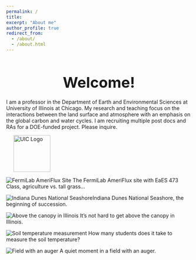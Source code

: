 ```yaml
---
permalink: /
title:
excerpt: "About me"
author_profile: true
redirect_from: 
  - /about/
  - /about.html
---
```


<h1 style="font-size: 40px; font-weight: bold; text-align: center; margin-bottom: 0.5em;">Welcome!</h1>

I am a professor in the Department of Earth and Environmental Sciences at University of Illinois at Chicago. My research and teaching focus on the interactions between the land surface and atmosphere with an emphasis on the global carbon and water cycles. I am recruiting multiple post docs and RAs for a DOE-funded project. Please inquire.

  <div style="flex-grow: 0; flex-basis: auto; padding-left: 20px;">
    <img src="https://berkelha.people.uic.edu/wp-content/uploads/CAMP.CIRC_.SM_.RED_-300x300.png" alt="UIC Logo" style="width: 100px; height: auto;">
  </div>

![FermiLab AmeriFlux Site](http://berkelha.people.uic.edu/wp-content/uploads/xid-53617990_2.jpg) The FermiLab AmeriFlux site with EaES 473 Class, agriculture vs. tall grass…

![Indiana Dunes National Seashore](http://berkelha.people.uic.edu/wp-content/uploads/IMG_0185.jpg)Indiana Dunes National Seashore, the beginning of succession.

![Above the canopy in Illinois](http://berkelha.people.uic.edu/wp-content/uploads/IMG_3044.jpg) It’s not hard to get above the canopy in Illinois.

![Soil temperature measurement](http://berkelha.people.uic.edu/wp-content/uploads/IMG_0200-e1541525895314.jpg) How many students does it take to measure the soil temperature?

![Field with an auger](http://berkelha.people.uic.edu/wp-content/uploads/IMG_0191.jpg) A quiet moment in a field with an auger.
